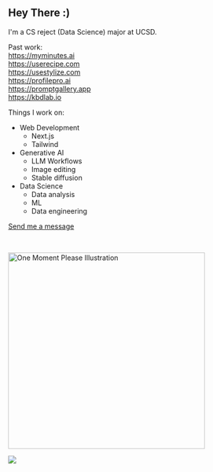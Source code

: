 ## Hey There :)

I'm a CS reject (Data Science) major at UCSD. 

Past work:  
https://myminutes.ai  
https://userecipe.com  
https://usestylize.com  
https://profilepro.ai  
https://promptgallery.app  
https://kbdlab.io

Things I work on:
* Web Development
  - Next.js
  - Tailwind
* Generative AI
  - LLM Workflows
  - Image editing
  - Stable diffusion
* Data Science
  - Data analysis
  - ML
  - Data engineering
 
[Send me a message](https://dm.new/schmitz)

&nbsp;

<img src= "https://i.ibb.co/Fg69BmD/one-moment-please-by-khotsodube-deaqehe.gif" alt= "One Moment Please Illustration" width = "400" >

![](https://komarev.com/ghpvc/?username=SchmitzAndrew)
